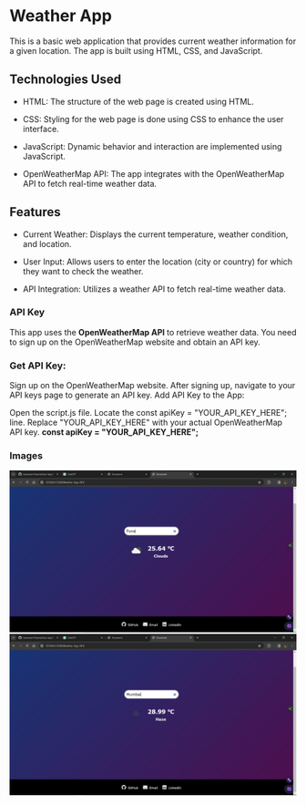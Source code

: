 # Weather App
This is a basic web application that provides current weather information for a given location. The app is built using HTML, CSS, and JavaScript.

## Technologies Used
- HTML: The structure of the web page is created using HTML.

- CSS: Styling for the web page is done using CSS to enhance the user interface.

- JavaScript: Dynamic behavior and interaction are implemented using JavaScript.

- OpenWeatherMap API: The app integrates with the OpenWeatherMap API to fetch real-time weather data.

## Features
- Current Weather: Displays the current temperature, weather condition, and location.

- User Input: Allows users to enter the location (city or country) for which they want to check the weather.

- API Integration: Utilizes a weather API to fetch real-time weather data.


### API Key
This app uses the **OpenWeatherMap API** to retrieve weather data. You need to sign up on the OpenWeatherMap website and obtain an API key.

### Get API Key:

Sign up on the OpenWeatherMap website.
After signing up, navigate to your API keys page to generate an API key.
Add API Key to the App:

Open the script.js file.
Locate the const apiKey = "YOUR_API_KEY_HERE"; line.
Replace "YOUR_API_KEY_HERE" with your actual OpenWeatherMap API key.
**const apiKey = "YOUR_API_KEY_HERE";**

### Images
![Alt text](images/Screenshot%20(1018).png)
![Alt text](images/Screenshot%20(1019).png)
